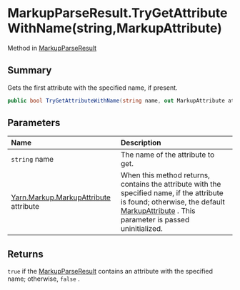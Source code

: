 # MarkupParseResult.TryGetAttributeWithName(string,MarkupAttribute)

Method in [MarkupParseResult](/api/csharp/yarn.markup.markupparseresult.md)

## Summary


Gets the first attribute with the specified name, if present.


```csharp
public bool TryGetAttributeWithName(string name, out MarkupAttribute attribute)
```

## Parameters

|Name|Description|
|:---|:---|
|`string` name|The name of the attribute to get.|
|[Yarn.Markup.MarkupAttribute](/api/csharp/yarn.markup.markupattribute.md) attribute|When this method returns, contains the attribute with the specified name, if the attribute is found; otherwise, the default  <a href="yarn.markup.markupattribute.md">MarkupAttribute</a> . This parameter is passed uninitialized.|

## Returns

<code>true</code>  if the  <a href="yarn.markup.markupparseresult.md">MarkupParseResult</a>  contains an attribute with the
specified name; otherwise,  <code>false</code> .

